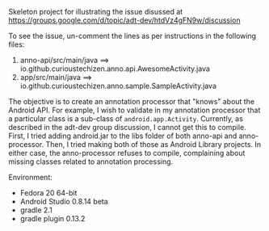 Skeleton project for illustrating the issue disussed at https://groups.google.com/d/topic/adt-dev/htdVz4gFN9w/discussion

To see the issue, un-comment the lines as per instructions in the following files:

  1. anno-api/src/main/java ==> io.github.curioustechizen.anno.api.AwesomeActivity.java
  2. app/src/main/java ==> io.github.curioustechizen.anno.sample.SampleActivity.java


The objective is to create an annotation processor that "knows" about the Android API. For example, I wish to validate in my annotation processor that a particular class is a sub-class of `android.app.Activity`.
Currently, as described in the adt-dev group discussion, I cannot get this to compile. First, I tried adding android.jar to the libs folder of both anno-api and anno-processor. Then, I tried making both of those as Android Library projects. In either case, the anno-processor refuses to compile, complaining about missing classes related to annotation processing.

Environment:

  - Fedora 20 64-bit
  - Android Studio 0.8.14 beta
  - gradle 2.1
  - gradle plugin 0.13.2